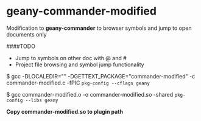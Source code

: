 geany-commander-modified
======================

Modification to **geany-commander** to browser symbols and jump to open documents only

####TODO
 - Jump to symbols on other doc with @ and #
 - Project file browsing and symbol jump functionality


$ gcc -DLOCALEDIR=\"\" -DGETTEXT_PACKAGE=\"commander-modified\" -c commander-modified.c -fPIC `pkg-config --cflags geany`

$ gcc commander-modified.o -o commander-modified.so -shared `pkg-config --libs geany`


**Copy commander-modified.so to plugin path**
